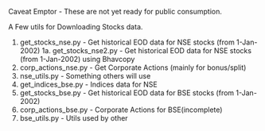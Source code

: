 Caveat Emptor - These are not yet ready for public consumption.

A Few utils for Downloading Stocks data.

1. get_stocks_nse.py - Get historical EOD data for NSE stocks (from 1-Jan-2002)
1a. get_stocks_nse2.py - Get historical EOD data for NSE stocks (from 1-Jan-2002) using Bhavcopy
2. corp_actions_nse.py - Get Corporate Actions (mainly for bonus/split)
3. nse_utils.py - Something others will use
4. get_indices_bse.py - Indices data for NSE 
5. get_stocks_bse.py - Get historical EOD data for BSE stocks (from 1-Jan-2002)
6. corp_actions_bse.py  - Corporate Actions for BSE(incomplete)
6. bse_utils.py - Utils used by other

